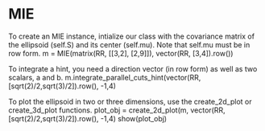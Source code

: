 # MIE

To create an MIE instance, intialize our class with the covariance matrix of the ellipsoid (self.S) and its center (self.mu).
Note that self.mu must be in row form.
m = MIE(matrix(RR, [[3,2], [2,9]]), vector(RR, [3,4]).row())


To integrate a hint, you need a direction vector (in row form) as well as two scalars, a and b.
m.integrate_parallel_cuts_hint(vector(RR, [sqrt(2)/2,sqrt(3)/2]).row(), -1,4)

To plot the ellipsoid in two or three dimensions, use the create_2d_plot or create_3d_plot functions.
plot_obj = create_2d_plot(m, vector(RR, [sqrt(2)/2,sqrt(3)/2]).row(), -1,4)
show(plot_obj)
